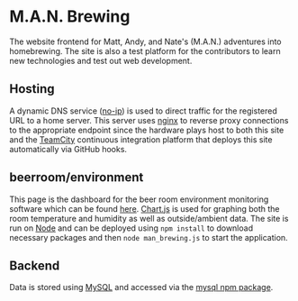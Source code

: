 # M.A.N. Brewing
The website frontend for Matt, Andy, and Nate's (M.A.N.) adventures into homebrewing. The site is also a test platform for the contributors to learn new technologies and test out web development.

## Hosting
A dynamic DNS service ([no-ip](https://www.noip.com/)) is used to direct traffic for the registered URL to a home server. This server uses [nginx](https://www.nginx.com) to reverse proxy connections to the appropriate endpoint since the hardware plays host to both this site and the [TeamCity](https://www.jetbrains.com/teamcity/) continuous integration platform that deploys this site automatically via GitHub hooks.

## beerroom/environment
This page is the dashboard for the beer room environment monitoring software which can be found [here](https://github.com/man-brewing/environment_monitor). [Chart.js](https://www.chartjs.org/) is used for graphing both the room temperature and humidity as well as outside/ambient data. The site is run on [Node](https://nodejs.org/en/) and can be deployed using `npm install` to download necessary packages and then `node man_brewing.js` to start the application.

## Backend
Data is stored using [MySQL](https://www.mysql.com/) and accessed via the [mysql npm package](https://www.npmjs.com/package/mysql).
